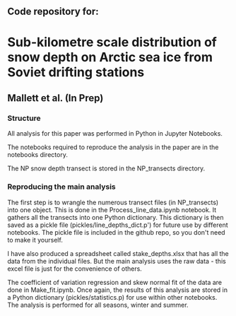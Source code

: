## Code repository for:

# Sub-kilometre scale distribution of snow depth on Arctic sea ice from Soviet drifting stations

## Mallett et al. (In Prep)
### Structure

All analysis for this paper was performed in Python in Jupyter Notebooks.

The notebooks required to reproduce the analysis in the paper are in the notebooks directory.

The NP snow depth transect is stored in the NP_transects directory.

### Reproducing the main analysis

The first step is to wrangle the numerous transect files (in NP_transects) into one object. This is done in the Process_line_data.ipynb notebook. It gathers all the transects into one Python dictionary. This dictionary is then saved as a pickle file (pickles/line_depths_dict.p') for future use by different notebooks. The pickle file is included in the github repo, so you don't need to make it yourself.

I have also produced a spreadsheet called stake_depths.xlsx that has all the data from the individual files. But the main analysis uses the raw data - this excel file is just for the convenience of others.

The coefficient of variation regression and skew normal fit of the data are done in Make_fit.ipynb. Once again, the results of this analysis are stored in a Python dictionary (pickles/statistics.p) for use within other notebooks. The analysis is performed for all seasons, winter and summer.



